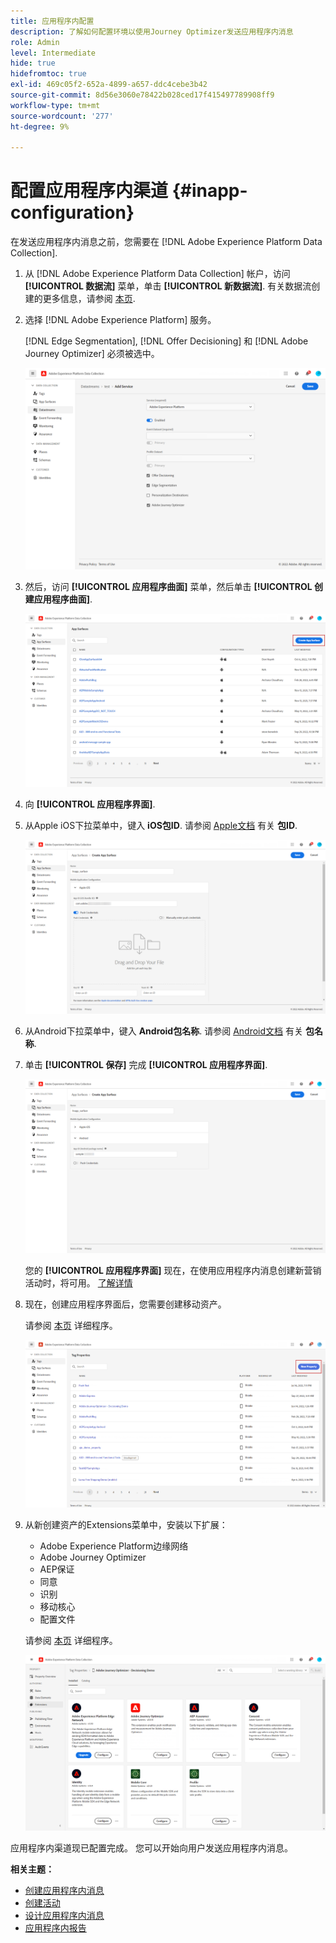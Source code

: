 ```yaml
---
title: 应用程序内配置
description: 了解如何配置环境以使用Journey Optimizer发送应用程序内消息
role: Admin
level: Intermediate
hide: true
hidefromtoc: true
exl-id: 469c05f2-652a-4899-a657-ddc4cebe3b42
source-git-commit: 8d56e3060e78422b028ced17f415497789908ff9
workflow-type: tm+mt
source-wordcount: '277'
ht-degree: 9%

---
```


# 配置应用程序内渠道 {#inapp-configuration}

在发送应用程序内消息之前，您需要在 [!DNL Adobe Experience Platform Data Collection].

1. 从 [!DNL Adobe Experience Platform Data Collection] 帐户，访问 **[!UICONTROL 数据流]** 菜单，单击 **[!UICONTROL 新数据流]**. 有关数据流创建的更多信息，请参阅 [本页](https://aep-sdks.gitbook.io/docs/getting-started/configure-datastreams).

1. 选择 [!DNL Adobe Experience Platform] 服务。

   [!DNL Edge Segmentation], [!DNL Offer Decisioning] 和 [!DNL Adobe Journey Optimizer] 必须被选中。

   ![](assets/inapp_config_6.png)

1. 然后，访问 **[!UICONTROL 应用程序曲面]** 菜单，然后单击 **[!UICONTROL 创建应用程序曲面]**.

   ![](assets/inapp_config_1.png)

1. 向 **[!UICONTROL 应用程序界面]**.

1. 从Apple iOS下拉菜单中，键入 **iOS包ID**. 请参阅 [Apple文档](https://developer.apple.com/documentation/appstoreconnectapi/bundle_ids) 有关 **包ID**.

   ![](assets/inapp_config_2.png)

1. 从Android下拉菜单中，键入 **Android包名称**. 请参阅 [Android文档](https://support.google.com/admob/answer/9972781?hl=en#:~:text=The%20package%20name%20of%20an,supported%20third%2Dparty%20Android%20stores) 有关 **包名称**.

1. 单击 **[!UICONTROL 保存]** 完成 **[!UICONTROL 应用程序界面]**.

   ![](assets/inapp_config_3.png)

   您的 **[!UICONTROL 应用程序界面]** 现在，在使用应用程序内消息创建新营销活动时，将可用。 [了解详情](create-in-app.md)

1. 现在，创建应用程序界面后，您需要创建移动资产。

   请参阅 [本页](https://experienceleague.adobe.com/docs/experience-platform/tags/admin/companies-and-properties.html#for-mobile) 详细程序。

   ![](assets/inapp_config_4.png)

1. 从新创建资产的Extensions菜单中，安装以下扩展：

   * Adobe Experience Platform边缘网络
   * Adobe Journey Optimizer
   * AEP保证
   * 同意
   * 识别
   * 移动核心
   * 配置文件

   请参阅 [本页](https://experienceleague.adobe.com/docs/experience-platform/tags/ui/extensions/overview.html?lang=en#add-a-new-extension) 详细程序。

   ![](assets/inapp_config_5.png)

应用程序内渠道现已配置完成。 您可以开始向用户发送应用程序内消息。

**相关主题：**

* [创建应用程序内消息](create-in-app.md)
* [创建活动](../campaigns/create-campaign.md)
* [设计应用程序内消息](design-in-app.md)
* [应用程序内报告](inapp-report.md)

